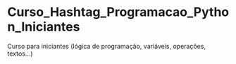 # Curso_Hashtag_Programacao_Python_Iniciantes
Curso para iniciantes (lógica de programação, variáveis, operações, textos...)
